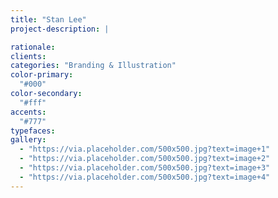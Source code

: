 ```yaml
---
title: "Stan Lee"
project-description: |

rationale:
clients:
categories: "Branding & Illustration"
color-primary:
  "#000"
color-secondary:
  "#fff"
accents:
  "#777"
typefaces:
gallery:
  - "https://via.placeholder.com/500x500.jpg?text=image+1"
  - "https://via.placeholder.com/500x500.jpg?text=image+2"
  - "https://via.placeholder.com/500x500.jpg?text=image+3"
  - "https://via.placeholder.com/500x500.jpg?text=image+4"
---
```

